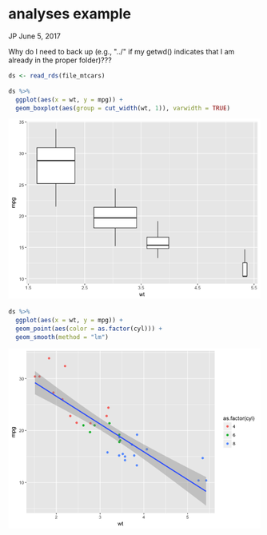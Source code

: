 analyses example
================
JP
June 5, 2017

Why do I need to back up (e.g., "../" if my getwd() indicates that I am already in the proper folder)???

``` r
ds <- read_rds(file_mtcars)
```

``` r
ds %>% 
  ggplot(aes(x = wt, y = mpg)) +
  geom_boxplot(aes(group = cut_width(wt, 1)), varwidth = TRUE)
```

![](analyses_example_files/figure-markdown_github/unnamed-chunk-3-1.png)

``` r
ds %>% 
  ggplot(aes(x = wt, y = mpg)) +
  geom_point(aes(color = as.factor(cyl))) + 
  geom_smooth(method = "lm")
```

![](analyses_example_files/figure-markdown_github/unnamed-chunk-4-1.png)
